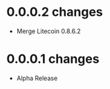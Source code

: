 0.0.0.2 changes
===============
- Merge Litecoin 0.8.6.2

0.0.0.1 changes
===============

- Alpha Release
